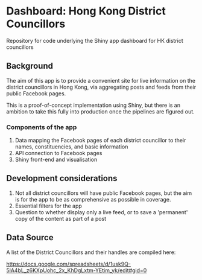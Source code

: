 # Dashboard: Hong Kong District Councillors
Repository for code underlying the Shiny app dashboard for HK district councillors

## Background
The aim of this app is to provide a convenient site for live information on the district councillors in Hong Kong, via aggregating posts and feeds from their public Facebook pages. 

This is a proof-of-concept implementation using Shiny, but there is an ambition to take this fully into production once the pipelines are figured out.

### Components of the app
1. Data mapping the Facebook pages of each district councillor to their names, constituencies, and basic information
2. API connection to Facebook pages
3. Shiny front-end and visualisation

## Development considerations
1. Not all district councillors will have public Facebook pages, but the aim is for the app to be as comprehensive as possible in coverage. 
2. Essential filters for the app
3. Question to whether display only a live feed, or to save a 'permanent' copy of the content as part of a post

## Data Source

A list of the District Councillors and their handles are compiled here:

https://docs.google.com/spreadsheets/d/1usk9Q-5lA4bL_z6KXpUohc_2x_KhDgLxtm-YEtim_yk/edit#gid=0